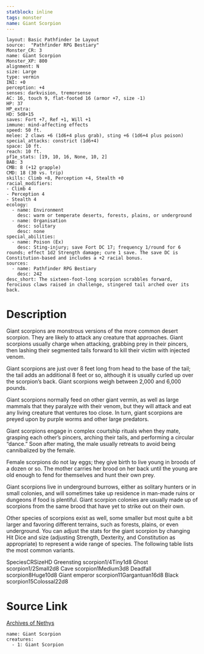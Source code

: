```yaml
---
statblock: inline
tags: monster
name: Giant Scorpion
---
```

```statblock
layout: Basic Pathfinder 1e Layout
source:  "Pathfinder RPG Bestiary"
Monster_CR: 3
name: Giant Scorpion
Monster_XP: 800
alignment: N
size: Large
type: vermin
INI: +0
perception: +4
senses: darkvision, tremorsense
AC: 16, touch 9, flat-footed 16 (armor +7, size -1)
HP: 37
HP_extra: 
HD: 5d8+15
saves: Fort +7, Ref +1, Will +1
immune: mind-affecting effects
speed: 50 ft.
melee: 2 claws +6 (1d6+4 plus grab), sting +6 (1d6+4 plus poison)
special_attacks: constrict (1d6+4)
space: 10 ft.
reach: 10 ft.
pf1e_stats: [19, 10, 16, None, 10, 2]
BAB: 3
CMB: 8 (+12 grapple)
CMD: 18 (30 vs. trip)
skills: Climb +8, Perception +4, Stealth +0
racial_modifiers:
- Climb 4
- Perception 4
- Stealth 4
ecology:
  - name: Environment
    desc: warm or temperate deserts, forests, plains, or underground
  - name: Organisation
    desc: solitary
    desc: none
special_abilities:
  - name: Poison (Ex)
    desc: Sting-injury; save Fort DC 17; frequency 1/round for 6 rounds; effect 1d2 Strength damage; cure 1 save. The save DC is Constitution-based and includes a +2 racial bonus.
sources:
  - name: Pathfinder RPG Bestiary
    desc: 242
desc_short: The sixteen-foot-long scorpion scrabbles forward, ferocious claws raised in challenge, stingered tail arched over its back.
```
# Description
Giant scorpions are monstrous versions of the more common desert scorpion. They are likely to attack any creature that approaches. Giant scorpions usually charge when attacking, grabbing prey in their pincers, then lashing their segmented tails forward to kill their victim with injected venom.

Giant scorpions are just over 8 feet long from head to the base of the tail; the tail adds an additional 8 feet or so, although it is usually curled up over the scorpion’s back. Giant scorpions weigh between 2,000 and 6,000 pounds.

Giant scorpions normally feed on other giant vermin, as well as large mammals that they paralyze with their venom, but they will attack and eat any living creature that ventures too close. In turn, giant scorpions are preyed upon by purple worms and other large predators.

Giant scorpions engage in complex courtship rituals when they mate, grasping each other’s pincers, arching their tails, and performing a circular “dance.” Soon after mating, the male usually retreats to avoid being cannibalized by the female.

Female scorpions do not lay eggs; they give birth to live young in broods of a dozen or so. The mother carries her brood on her back until the young are old enough to fend for themselves and hunt their own prey.

Giant scorpions live in underground burrows, either as solitary hunters or in small colonies, and will sometimes take up residence in man-made ruins or dungeons if food is plentiful. Giant scorpion colonies are usually made up of scorpions from the same brood that have yet to strike out on their own.

Other species of scorpions exist as well, some smaller but most quite a bit larger and favoring different terrains, such as forests, plains, or even underground. You can adjust the stats for the giant scorpion by changing Hit Dice and size (adjusting Strength, Dexterity, and Constitution as appropriate) to represent a wide range of species. The following table lists the most common variants.

SpeciesCRSizeHD Greensting scorpion1/4Tiny1d8 Ghost scorpion1/2Small2d8 Cave scorpion1Medium3d8 Deadfall scorpion8Huge10d8 Giant emperor scorpion11Gargantuan16d8 Black scorpion15Colossal22d8
# Source Link
[Archives of Nethys](https://aonprd.com/MonsterDisplay.aspx?ItemName=Giant%20Scorpion)
```encounter-table
name: Giant Scorpion
creatures:
  - 1: Giant Scorpion
```
